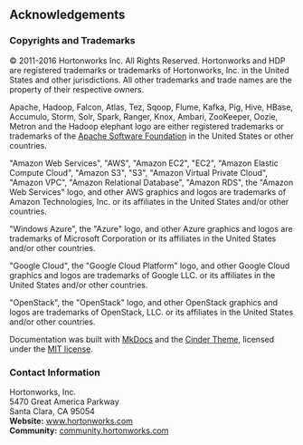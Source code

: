 <!---
  Licensed under the Apache License, Version 2.0 (the "License");
  you may not use this file except in compliance with the License.
  You may obtain a copy of the License at

   http://www.apache.org/licenses/LICENSE-2.0

  Unless required by applicable law or agreed to in writing, software
  distributed under the License is distributed on an "AS IS" BASIS,
  WITHOUT WARRANTIES OR CONDITIONS OF ANY KIND, either express or implied.
  See the License for the specific language governing permissions and
  limitations under the License. See accompanying LICENSE file.
-->

## Acknowledgements

### Copyrights and Trademarks

© 2011-2016 Hortonworks Inc. All Rights Reserved. Hortonworks and HDP are registered trademarks
or trademarks of Hortonworks, Inc. in the United States and other jurisdictions.  All other
trademarks and trade names are the property of their respective owners.

Apache, Hadoop, Falcon, Atlas, Tez, Sqoop, Flume, Kafka, Pig, Hive,
HBase, Accumulo, Storm, Solr, Spark, Ranger, Knox, Ambari, ZooKeeper,
Oozie, Metron and the Hadoop elephant logo are either registered trademarks or
trademarks of the <a href="http://www.apache.org/" target="_blank">Apache Software Foundation</a> in
the United States or other countries.

"Amazon Web Services", "AWS", "Amazon EC2", "EC2", "Amazon Elastic Compute Cloud", "Amazon S3", "S3", "Amazon Virtual Private Cloud",
"Amazon VPC", "Amazon Relational Database",  "Amazon RDS", the "Amazon Web Services" logo, and other
AWS graphics and logos are trademarks of Amazon Technologies, Inc. or its affiliates in the United States and/or other countries.

"Windows Azure", the "Azure" logo, and other
Azure graphics and logos are trademarks of Microsoft Corporation or its affiliates in the United States and/or other countries.

"Google Cloud", the "Google Cloud Platform" logo, and other
Google Cloud graphics and logos are trademarks of Google LLC. or its affiliates in the United States and/or other countries.

"OpenStack", the "OpenStack" logo, and other
OpenStack graphics and logos are trademarks of OpenStack, LLC. or its affiliates in the United States and/or other countries.

Documentation was built with <a href="http://www.mkdocs.org/" target="_blank">MkDocs</a> and the
<a href="http://sourcefoundry.org/cinder/" target="_blank">Cinder Theme</a>, licensed under
the <a href="https://github.com/chrissimpkins/cinder/blob/master/LICENSE.md" target="_blank">MIT license</a>.

### Contact Information

Hortonworks, Inc.
<br>
5470 Great America Parkway
<br>
Santa Clara, CA 95054
<br>
**Website:** <a href="http://hortonworks.com" target="_blank">www.hortonworks.com</a>
<br>
**Community:** <a href="http://community.hortonworks.com" target="_blank">community.hortonworks.com</a>